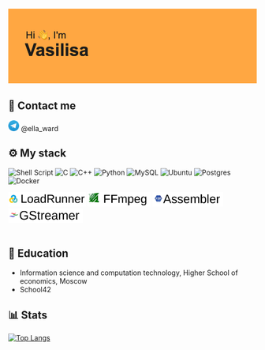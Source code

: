 ![](./pics/banner.png)
## 📱 Contact me
<img src="./pics/telegram.svg" alt="Telegram" style="height: 22px; width:22px;"/>
@ella_ward

<br/>

## ⚙️ My stack
![Shell Script](https://img.shields.io/badge/shell_script-%23121011.svg?style=for-the-badge&logo=gnu-bash&logoColor=white)
![C](https://img.shields.io/badge/c-%2300599C.svg?style=for-the-badge&logo=c&logoColor=white)
![C++](https://img.shields.io/badge/c++-%2300599C.svg?style=for-the-badge&logo=c%2B%2B&logoColor=white)
![Python](https://img.shields.io/badge/python-3670A0?style=for-the-badge&logo=python&logoColor=ffdd54)
![MySQL](https://img.shields.io/badge/mysql-%2300f.svg?style=for-the-badge&logo=mysql&logoColor=white)
![Ubuntu](https://img.shields.io/badge/Ubuntu-E95420?style=for-the-badge&logo=ubuntu&logoColor=white)
![Postgres](https://img.shields.io/badge/postgres-%23316192.svg?style=for-the-badge&logo=postgresql&logoColor=white)
![Docker](https://img.shields.io/badge/docker-%230db7ed.svg?style=for-the-badge&logo=docker&logoColor=white)

<img src="./pics/LR.jpeg" alt="Loadrunner" style="height: 30px"/>
<img src="./pics/ffmpeg.jpeg" alt="FFmpeg" style="height: 30px"/>
<img src="./pics/asm.jpeg" alt="Assembler" style="height: 30px"/>
<img src="./pics/gst.jpeg" alt="GStreamer" style="height: 30px; "/>
<br/>
<br/>

## 🧠 Education

- Information science and computation technology, Higher School of economics, Moscow
- School42

## 📊 Stats

[![Top Langs](https://github-readme-stats.vercel.app/api/top-langs/?username=vvmorozova)](https://github.com/vvmorozova/github-readme-stats)
